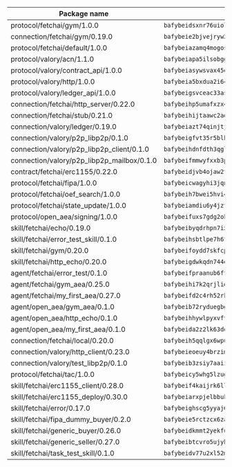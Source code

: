 | Package name                                                  | Package hash                                                  |
| ------------------------------------------------------------- | ------------------------------------------------------------- |
| protocol/fetchai/gym/1.0.0                                    | `bafybeidsxnr76uiolf4mzj6ttyzzddz3cspckly2gmkiod6b5gocjjfydq` |
| connection/fetchai/gym/0.19.0                                 | `bafybeie2bjvejryw2vkiyxsvkv3maa6loxim6xlwp7ywobemrzx424tt3i` |
| protocol/fetchai/default/1.0.0                                | `bafybeiazamq4mogosgmr77ipita5s6sq6rfowubxf5rybfxikc772befxy` |
| protocol/valory/acn/1.1.0                                     | `bafybeiapa5ilsobggnspoqhspftwolrx52udrwmaxdxgrk26heuvl4oooa` |
| protocol/valory/contract_api/1.0.0                            | `bafybeiasywsvax45qmugus5kxogejj66c5taen27h4voriodz7rgushtqa` |
| protocol/valory/http/1.0.0                                    | `bafybeia5bxdua2i6chw6pg47bvoljzcpuqxzy4rdrorbdmcbnwmnfdobtu` |
| protocol/valory/ledger_api/1.0.0                              | `bafybeigsvceac33asd6ecbqev34meyyjwu3rangenv6xp5rkxyz4krvcby` |
| connection/fetchai/http_server/0.22.0                         | `bafybeihp5umafxzx45aad5pj7s3343se2wjkgnbirt4pybrape22swm6de` |
| connection/fetchai/stub/0.21.0                                | `bafybeihijtaawc2adyewb3g7kta7hw6jyhyhoi7cotkzgqilves5zz7smm` |
| connection/valory/ledger/0.19.0                               | `bafybeiazt74qinjtjwiaojf4st3wxg7acxd2fiyb3x5q4x2m25quhjoria` |
| connection/valory/p2p_libp2p/0.1.0                            | `bafybeigfvt35r5blb3pp43iads6a56jolquvib5unbndkue7cgysazuxuu` |
| connection/valory/p2p_libp2p_client/0.1.0                     | `bafybeihdnfdth3qgltefgrem7xyi4b3ejzaz67xglm2hbma2rfvpl2annq` |
| connection/valory/p2p_libp2p_mailbox/0.1.0                    | `bafybeifmmwyfxxb3pbj5nlvk4uj5xb2ot3mfdr6ydkhrqwzvildhbsudae` |
| contract/fetchai/erc1155/0.22.0                               | `bafybeidjvb4ojaw2trxu4rlxq3blppfherkldwz4x5spnpvef5n34jvmmm` |
| protocol/fetchai/fipa/1.0.0                                   | `bafybeicwagyhi3jqncpoon6ellgyun2fjv6z5u6ksn52hrbn3m54xjuswu` |
| protocol/fetchai/oef_search/1.0.0                             | `bafybeih7bwei5hvi4nypuk3tgrej4rq63uk324pog3dvamix3gmy2ae2zu` |
| protocol/fetchai/state_update/1.0.0                           | `bafybeiamdiu6y4jztw6y46puoc5xxj3yqqyiso37c4xadcn55om73veytm` |
| protocol/open_aea/signing/1.0.0                               | `bafybeifuxs7gdg2okbn7uofymenjlmnih2wxwkym44lsgwmklgwuckxm2m` |
| skill/fetchai/echo/0.19.0                                     | `bafybeibyqdrhpn7ixfxw5tdvu2nwvrupof7sy3eh2ixavri74w24ik4l2i` |
| skill/fetchai/error_test_skill/0.1.0                          | `bafybeihsbtlpe7h6fsvoxban5rilkmwviwkokul5cqym6atoolirontiyu` |
| skill/fetchai/gym/0.20.0                                      | `bafybeifoydd7skfcpgbqupqlfijxkvhqudfuunk35ygqj76i42bb2lxnua` |
| skill/fetchai/http_echo/0.20.0                                | `bafybeigdwkqdn744ebzmjihwx44ks5ctfvsm35d2aen2rmzodmo7h47inm` |
| agent/fetchai/error_test/0.1.0                                | `bafybeifpraanub6fte7vym47gygyoyy7hphvowqlv3iyagimcp5muxt654` |
| agent/fetchai/gym_aea/0.25.0                                  | `bafybeihi7k2qrjlidvrkc5qrzlapayaguutbo53wsb3dz6whsuxsrpt4ua` |
| agent/fetchai/my_first_aea/0.27.0                             | `bafybeifd2c4rh52rk2rpdvhb44sl7el664z4yfwnmxjm6qvd6sfq7bxiy4` |
| agent/open_aea/gym_aea/0.1.0                                  | `bafybeib72ryduegbgjmdtecirrpu4sm3iii2q7ums62gjikd2rpqpephju` |
| agent/open_aea/http_echo/0.1.0                                | `bafybeihhywlpyxvfthjj6z7dzjq77qk6leocrmjtx5w2662dopdsmmw6h4` |
| agent/open_aea/my_first_aea/0.1.0                             | `bafybeida2z2lk63dq555g72oio6salsgg36k66zndjius6ujlevomby3l4` |
| connection/fetchai/local/0.20.0                               | `bafybeih5qqlgx6wpuahqk5hvsbxny72lmv7cfegoacsi66bouzopyy2y2q` |
| connection/valory/http_client/0.23.0                          | `bafybeieoeuy4brzimtnubmokwirhrx27ezls6cdnl5qik4rkykfle3nn2y` |
| connection/valory/test_libp2p/0.1.0                           | `bafybeib3zsiy7aaiiflltgkcmmmh5slwlst7fw4gi2nk633ulo22xonntu` |
| protocol/fetchai/tac/1.0.0                                    | `bafybeicy5whg5lzugw4j47fsbqmfgc5lwvgezikbpnkaalcr3iznex45ky` |
| skill/fetchai/erc1155_client/0.28.0                           | `bafybeif4kaijrk6llx3n2mrtn7ngqkqas6ycdazgb6db6tvedra725zhlq` |
| skill/fetchai/erc1155_deploy/0.30.0                           | `bafybeiarxpjelbbukpnp5xzceu2p5fkn2ak5mbgjrh6v2m6pxw4sj27y2q` |
| skill/fetchai/error/0.17.0                                    | `bafybeighscg5yyaj63tyz5icthjnvwlca5lvpkiw3dni2q45szqyw2blye` |
| skill/fetchai/fipa_dummy_buyer/0.2.0                          | `bafybeie5rctzcx6zakshzr3oht57ieu35jkvsj2dt5yghloury2mayusp4` |
| skill/fetchai/generic_buyer/0.26.0                            | `bafybeidkmmt2yekfujott3s4dqz3m3et3pyfhimqs3cbuznil6ic5zl5ty` |
| skill/fetchai/generic_seller/0.27.0                           | `bafybeibtcvro5ujyb42oxsyh2j5tqgouxprmp2xji3u4dcdzr7ybtyczoy` |
| skill/fetchai/task_test_skill/0.1.0                           | `bafybeidv77u2xl52mnxakwvh7fuh46aiwfpteyof4eaptfd4agoi6cdble` |
